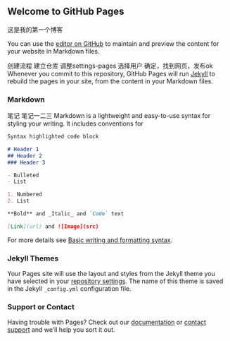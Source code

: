 ## Welcome to GitHub Pages

这是我的第一个博客

You can use the [editor on GitHub](https://github.com/liuxiaoran1/blog/edit/gh-pages/index.md) to maintain and preview the content for your website in Markdown files.

创建流程
  建立仓库
  调整settings-pages
  选择用户
  确定，找到网页，发布ok
Whenever you commit to this repository, GitHub Pages will run [Jekyll](https://jekyllrb.com/) to rebuild the pages in your site, from the content in your Markdown files.

### Markdown

笔记
笔记一二三
Markdown is a lightweight and easy-to-use syntax for styling your writing. It includes conventions for

```markdown
Syntax highlighted code block

# Header 1
## Header 2
### Header 3

- Bulleted
- List

1. Numbered
2. List

**Bold** and _Italic_ and `Code` text

[Link](url) and ![Image](src)
```

For more details see [Basic writing and formatting syntax](https://docs.github.com/en/github/writing-on-github/getting-started-with-writing-and-formatting-on-github/basic-writing-and-formatting-syntax).

### Jekyll Themes

Your Pages site will use the layout and styles from the Jekyll theme you have selected in your [repository settings](https://github.com/liuxiaoran1/blog/settings/pages). The name of this theme is saved in the Jekyll `_config.yml` configuration file.

### Support or Contact

Having trouble with Pages? Check out our [documentation](https://docs.github.com/categories/github-pages-basics/) or [contact support](https://support.github.com/contact) and we’ll help you sort it out.
